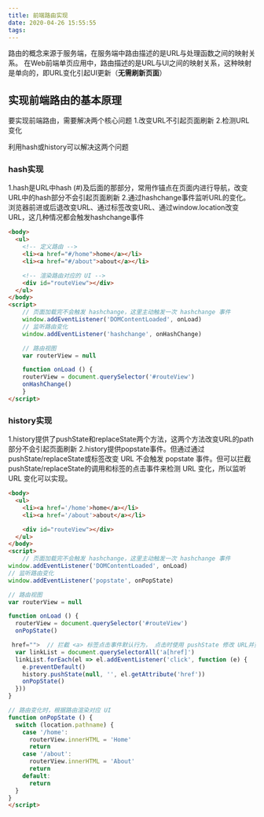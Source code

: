 ```yaml
---
title: 前端路由实现
date: 2020-04-26 15:55:55
tags:
---
```


路由的概念来源于服务端，在服务端中路由描述的是URL与处理函数之间的映射关系。
在Web前端单页应用中，路由描述的是URL与UI之间的映射关系，这种映射是单向的，即URL变化引起UI更新（**无需刷新页面**）

## 实现前端路由的基本原理
要实现前端路由，需要解决两个核心问题
1.改变URL不引起页面刷新
2.检测URL变化

利用hash或history可以解决这两个问题
### hash实现
1.hash是URL中hash (#)及后面的那部分，常用作锚点在页面内进行导航，改变URL中的hash部分不会引起页面刷新
2.通过hashchange事件监听URL的变化。
浏览器前进或后退改变URL、通过标签改变URL、通过window.location改变URL，这几种情况都会触发hashchange事件

```html
<body>
  <ul>
    <!-- 定义路由 -->
    <li><a href="#/home">home</a></li>
    <li><a href="#/about">about</a></li>

    <!-- 渲染路由对应的 UI -->
    <div id="routeView"></div>
  </ul>
</body>
<script>
    // 页面加载完不会触发 hashchange，这里主动触发一次 hashchange 事件
    window.addEventListener('DOMContentLoaded', onLoad)
    // 监听路由变化
    window.addEventListener('hashchange', onHashChange)

    // 路由视图
    var routerView = null

    function onLoad () {
    routerView = document.querySelector('#routeView')
    onHashChange()
    }
</script>
```

### history实现
1.history提供了pushState和replaceState两个方法，这两个方法改变URL的path部分不会引起页面刷新
2.history提供popstate事件。但通过通过pushState/replaceState或标签改变 URL 不会触发 popstate 事件。但可以拦截pushState/replaceState的调用和标签的点击事件来检测 URL 变化，所以监听 URL 变化可以实现。

```html
<body>
  <ul>
    <li><a href='/home'>home</a></li>
    <li><a href='/about'>about</a></li>

    <div id="routeView"></div>
  </ul>
</body>
<script>
    // 页面加载完不会触发 hashchange，这里主动触发一次 hashchange 事件
window.addEventListener('DOMContentLoaded', onLoad)
// 监听路由变化
window.addEventListener('popstate', onPopState)

// 路由视图
var routerView = null

function onLoad () {
  routerView = document.querySelector('#routeView')
  onPopState()

 href="">  // 拦截 <a> 标签点击事件默认行为， 点击时使用 pushState 修改 URL并更新手动 UI，从而实现点击链接更新 URL 和 UI 的效果。
  var linkList = document.querySelectorAll('a[href]')
  linkList.forEach(el => el.addEventListener('click', function (e) {
    e.preventDefault()
    history.pushState(null, '', el.getAttribute('href'))
    onPopState()
  }))
}

// 路由变化时，根据路由渲染对应 UI
function onPopState () {
  switch (location.pathname) {
    case '/home':
      routerView.innerHTML = 'Home'
      return
    case '/about':
      routerView.innerHTML = 'About'
      return
    default:
      return
  }
}
</script>
```